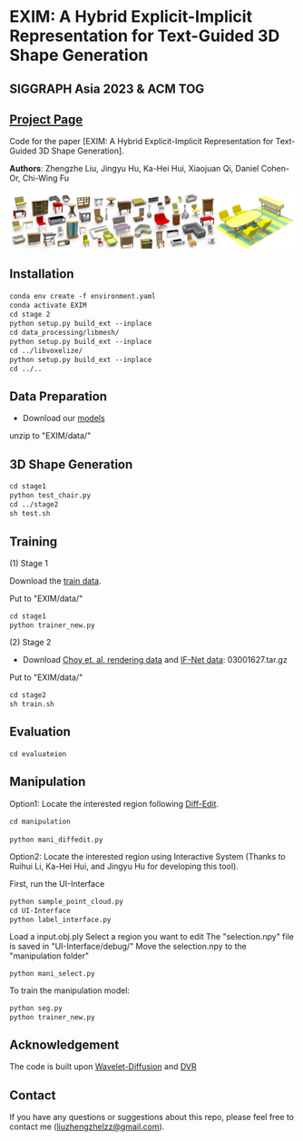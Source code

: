 # EXIM: A Hybrid Explicit-Implicit Representation for Text-Guided 3D Shape Generation
## SIGGRAPH Asia 2023 & ACM TOG
## [Project Page](https://liuzhengzhe.github.io/EXIM.github.io/)
Code for the paper [EXIM: A Hybrid Explicit-Implicit Representation for Text-Guided 3D Shape Generation].


**Authors**: Zhengzhe Liu, Jingyu Hu, Ka-Hei Hui, Xiaojuan Qi, Daniel Cohen-Or, Chi-Wing Fu

<img src="figure1.png" width="900"/>


## Installation

```
conda env create -f environment.yaml
conda activate EXIM
cd stage 2
python setup.py build_ext --inplace
cd data_processing/libmesh/
python setup.py build_ext --inplace
cd ../libvoxelize/
python setup.py build_ext --inplace
cd ../..
```

## Data Preparation


* Download our [models](https://drive.google.com/drive/folders/1JD4LFgEN9i2a9eeUU74TeuKIIvX9ozRZ)

unzip to "EXIM/data/"



##  3D Shape Generation


```
cd stage1
python test_chair.py
cd ../stage2
sh test.sh
```

<!---
* Table generation:
cd stage1
python test_table.py
edit test:sh: -checkpoint ../data/model/table/checkpoint_epoch_200.tar
stage2/models/data/voxelized_data_shapenet_test.py: uncomment Line 133
stage2/generation_iterator.py: uncomment Line 28
--->

##  Training

(1)  Stage 1

Download the [train data](https://drive.google.com/drive/folders/1JD4LFgEN9i2a9eeUU74TeuKIIvX9ozRZ).

Put to "EXIM/data/"

```
cd stage1
python trainer_new.py
```

(2)  Stage 2

* Download [Choy et. al. rendering data](https://s3.eu-central-1.amazonaws.com/avg-projects/differentiable_volumetric_rendering/data/ShapeNet.zip) and [IF-Net data](https://drive.google.com/drive/folders/1QGhDW335L7ra31uw5U-0V7hB-viA0JXr): 03001627.tar.gz

Put to "EXIM/data/"

```
cd stage2
sh train.sh
```


## Evaluation

```
cd evaluateion
```

##  Manipulation

Option1: Locate the interested region following [Diff-Edit](https://arxiv.org/abs/2210.11427).

```
cd manipulation

python mani_diffedit.py
```

Option2: Locate the interested region using Interactive System (Thanks to Ruihui Li, Ka-Hei Hui, and Jingyu Hu for developing this tool).


First, run the UI-Interface

```
python sample_point_cloud.py
cd UI-Interface
python label_interface.py
```

Load a input.obj.ply
Select a region you want to edit
The "selection.npy" file is saved in "UI-Interface/debug/"
Move the selection.npy to the "manipulation folder"

```
python mani_select.py

```

To train the manipulation model:

```
python seg.py
python trainer_new.py
```


## Acknowledgement

The code is built upon [Wavelet-Diffusion](https://github.com/edward1997104/Wavelet-Generation) and [DVR](https://github.com/autonomousvision/differentiable_volumetric_rendering)

## Contact
If you have any questions or suggestions about this repo, please feel free to contact me (liuzhengzhelzz@gmail.com).
